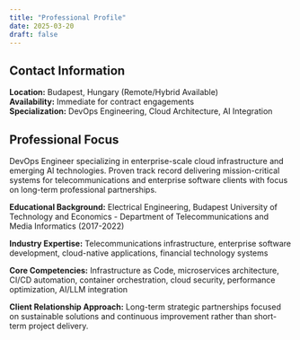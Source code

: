 ```yaml
---
title: "Professional Profile"
date: 2025-03-20
draft: false
---
```


## Contact Information
**Location:** Budapest, Hungary (Remote/Hybrid Available)  
**Availability:** Immediate for contract engagements  
**Specialization:** DevOps Engineering, Cloud Architecture, AI Integration

## Professional Focus
DevOps Engineer specializing in enterprise-scale cloud infrastructure and emerging AI technologies. Proven track record delivering mission-critical systems for telecommunications and enterprise software clients with focus on long-term professional partnerships.

**Educational Background:** Electrical Engineering, Budapest University of Technology and Economics - Department of Telecommunications and Media Informatics (2017-2022)

**Industry Expertise:** Telecommunications infrastructure, enterprise software development, cloud-native applications, financial technology systems

**Core Competencies:** Infrastructure as Code, microservices architecture, CI/CD automation, container orchestration, cloud security, performance optimization, AI/LLM integration

**Client Relationship Approach:** Long-term strategic partnerships focused on sustainable solutions and continuous improvement rather than short-term project delivery.